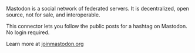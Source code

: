 
Mastodon is a social network of federated servers. It is decentralized, open source, not for sale, and interoperable.

This connector lets you follow the public posts for a hashtag on Mastodon. No login required.

Learn more at [joinmastodon.org](https://joinmastodon.org)
